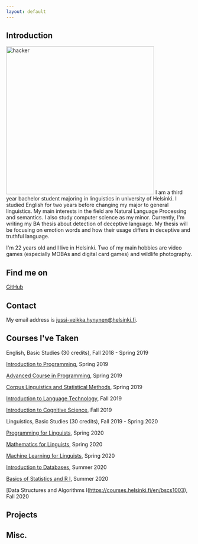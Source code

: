 ```yaml
---
layout: default
---
```


## Introduction

<img src="https://www.gleech.org/img/attack.jpg" alt="hacker" width="400"/>  
I am a third year bachelor student majoring in linguistics in university of Helsinki. I studied English for two years before changing my major to general linguistics. My main interests in the field are Natural Language Processing and semantics. I also study computer science as my minor. Currently, I'm writing my BA thesis about detection of deceptive language. My thesis will be focusing on emotion words and how their usage differs in deceptive and truthful language.

I'm 22 years old and I live in Helsinki. Two of my main hobbies are video games (especially MOBAs and digital card games) and wildlife photography.

## Find me on

[GitHub](https://github.com/jvhy)

## Contact

My email address is jussi-veikka.hynynen@helsinki.fi. 

## Courses I've Taken

English, Basic Studies (30 credits), Fall 2018 - Spring 2019

[Introduction to Programming](https://studies.helsinki.fi/courses/cur/hy-CUR-136381515), Spring 2019

[Advanced Course in Programming](https://studies.helsinki.fi/courses/cur/hy-CUR-136380001), Spring 2019

[Corpus Linguistics and Statistical Methods](https://studies.helsinki.fi/courses/cur/hy-CUR-137293189), Spring 2019

[Introduction to Language Technology](https://courses.helsinki.fi/en/kik-405/124787882), Fall 2019

[Introduction to Cognitive Science](https://courses.helsinki.fi/en/aykik-kk101/120229183), Fall 2019

Linguistics, Basic Studies (30 credits), Fall 2019 - Spring 2020

[Programming for Linguists](https://courses.helsinki.fi/en/kik-lg208), Spring 2020

[Mathematics for Linguists](https://courses.helsinki.fi/en/kik-lg209/125773335), Spring 2020

[Machine Learning for Linguists](https://courses.helsinki.fi/en/kik-lg210), Spring 2020

[Introduction to Databases](https://courses.helsinki.fi/en/tkt10004/125583599), Summer 2020

[Basics of Statistics and R I](https://courses.helsinki.fi/en/mat12001), Summer 2020

[Data Structures and Algorithms I(https://courses.helsinki.fi/en/bscs1003), Fall 2020

## Projects

[](https://github.com/jvhy/cmdline-course)

## Misc. 

